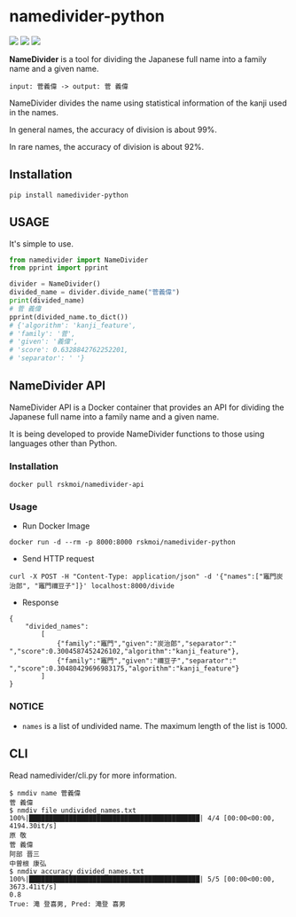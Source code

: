 # namedivider-python

![](https://badge.fury.io/py/namedivider-python.svg)
![](https://img.shields.io/pypi/pyversions/namedivider-python.svg)
![](https://github.com/rskmoi/namedivider-python/workflows/Python%20package/badge.svg)

**NameDivider** is a tool for dividing the Japanese full name into a family name and a given name.
```
input: 菅義偉 -> output: 菅 義偉
```

NameDivider divides the name using statistical information of the kanji used in the names.

In general names, the accuracy of division is about 99%. 

In rare names, the accuracy of division is about 92%.

## Installation
```
pip install namedivider-python
```

## USAGE
It's simple to use.

```python
from namedivider import NameDivider
from pprint import pprint

divider = NameDivider()
divided_name = divider.divide_name("菅義偉")
print(divided_name)
# 菅 義偉
pprint(divided_name.to_dict())
# {'algorithm': 'kanji_feature',
# 'family': '菅',
# 'given': '義偉',
# 'score': 0.6328842762252201,
# 'separator': ' '}
```

## NameDivider API

NameDivider API is a Docker container that provides an API for dividing the Japanese full name into a family name and a given name.

It is being developed to provide NameDivider functions to those using languages other than Python.

### Installation

```
docker pull rskmoi/namedivider-api
```

### Usage

- Run Docker Image

```
docker run -d --rm -p 8000:8000 rskmoi/namedivider-python
```

- Send HTTP request

```
curl -X POST -H "Content-Type: application/json" -d '{"names":["竈門炭治郎", "竈門禰豆子"]}' localhost:8000/divide
```

- Response

```
{
    "divided_names":
        [
            {"family":"竈門","given":"炭治郎","separator":" ","score":0.3004587452426102,"algorithm":"kanji_feature"},
            {"family":"竈門","given":"禰豆子","separator":" ","score":0.30480429696983175,"algorithm":"kanji_feature"}
        ]
}
```

### NOTICE

- `names` is a list of undivided name. The maximum length of the list is 1000.

## CLI
Read namedivider/cli.py for more information.
```
$ nmdiv name 菅義偉
菅 義偉
$ nmdiv file undivided_names.txt
100%|███████████████████████████████████████████| 4/4 [00:00<00:00, 4194.30it/s]
原 敬
菅 義偉
阿部 晋三
中曽根 康弘
$ nmdiv accuracy divided_names.txt
100%|███████████████████████████████████████████| 5/5 [00:00<00:00, 3673.41it/s]
0.8
True: 滝 登喜男, Pred: 滝登 喜男
```
